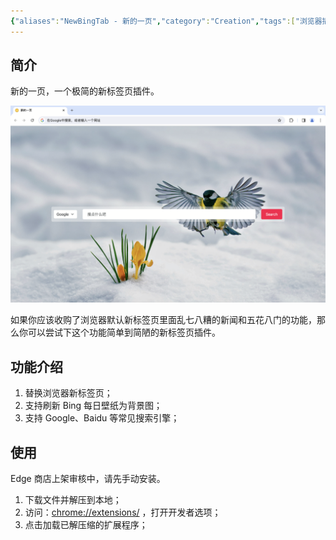 ```yaml
---
{"aliases":"NewBingTab - 新的一页","category":"Creation","tags":["浏览器插件"],"status":"published","link":"NA","date created":"2024-03-23 Sat 14:29:13","date modified":"2024-03-23 Sat 14:46:39","dg-publish":true,"permalink":"/Blog/Creation/NewBingTab - 新的一页/","dgPassFrontmatter":true,"created":"2024-03-23T14:29:13.004+08:00","updated":"2024-03-23T14:46:41.182+08:00"}
---
```



## 简介

新的一页，一个极简的新标签页插件。

![Pasted image 20240323143125](https://github.com/Yunz93/PicRepo/raw/main/image/NewBingTab.png)

如果你应该收购了浏览器默认新标签页里面乱七八糟的新闻和五花八门的功能，那么你可以尝试下这个功能简单到简陋的新标签页插件。

## 功能介绍

1. 替换浏览器新标签页；
2. 支持刷新 Bing 每日壁纸为背景图；
3. 支持 Google、Baidu 等常见搜索引擎；

## 使用

Edge 商店上架审核中，请先手动安装。
1. 下载文件并解压到本地；
2. 访问：<chrome://extensions/> ，打开开发者选项；
3. 点击加载已解压缩的扩展程序；
